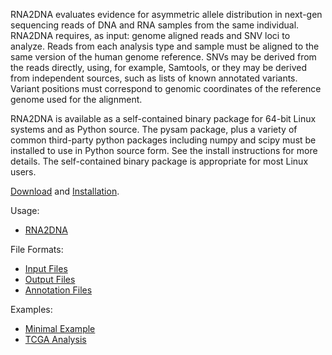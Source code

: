 
RNA2DNA evaluates evidence for asymmetric allele distribution in
next-gen sequencing reads of DNA and RNA samples from the same
individual. RNA2DNA requires, as input: genome aligned reads and SNV
loci to analyze. Reads from each analysis type and sample must be
aligned to the same version of the human genome reference. SNVs may be
derived from the reads directly, using, for example, Samtools, or they
may be derived from independent sources, such as lists of known
annotated variants. Variant positions must correspond to genomic
coordinates of the reference genome used for the alignment.

RNA2DNA is available as a self-contained binary package for 64-bit Linux
systems and as Python source. The
pysam package, plus a variety of common third-party python packages  including numpy and scipy must be
installed to use in Python source form. See the install instructions for
more details. The self-contained binary package is appropriate for most
Linux users.

[Download](https://github.com/HorvathLab/NGS/releases/) and [Installation](docs/Installation.md).

Usage:
* [RNA2DNA](docs/Usage.md)

File Formats:
* [Input Files](docs/InputFiles.md)
* [Output Files](docs/OutputFiles.md)
* [Annotation Files](docs/AnnotationFiles.md)

Examples:
* [Minimal Example](docs/ExampleAnalysis.md)
* [TCGA Analysis](docs/TCGAExampleAnalysis.md)
